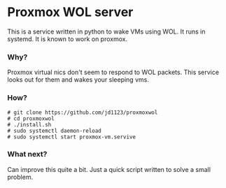 # Proxmox WOL server

This is a service written in python to wake VMs using WOL. It runs in systemd. It is known to work on proxmox.

### Why?

Proxmox virtual nics don't seem to respond to WOL packets. This service looks out for them and wakes your sleeping vms.

### How?

```
# git clone https://github.com/jd1123/proxmoxwol
# cd proxmoxwol
# ./install.sh
# sudo systemctl daemon-reload
# sudo systemctl start proxmox-vm.servive
```

### What next?

Can improve this quite a bit. Just a quick script written to solve a small problem.
